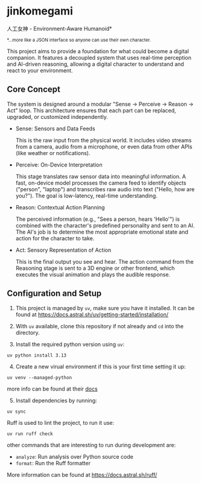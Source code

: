 # jinkomegami

人工女神 - Environment-Aware Humanoid*

<small>*...more like a JSON interface so anyone can use their own character.</small>

This project aims to provide a foundation for what could become a digital companion. It features a decoupled system that uses real-time perception and AI-driven reasoning, allowing a digital character to understand and react to your environment.

## Core Concept

The system is designed around a modular "Sense → Perceive → Reason → Act" loop. This architecture ensures that each part can be replaced, upgraded, or customized independently.

- Sense: Sensors and Data Feeds

  This is the raw input from the physical world. It includes video streams from a camera, audio from a microphone, or even data from other APIs (like weather or notifications).

- Perceive: On-Device Interpretation

  This stage translates raw sensor data into meaningful information. A fast, on-device model processes the camera feed to identify objects ("person", "laptop") and transcribes raw audio into text ("Hello, how are you?"). The goal is low-latency, real-time understanding.

- Reason: Contextual Action Planning

  The perceived information (e.g., "Sees a person, hears 'Hello'") is combined with the character's predefined personality and sent to an AI. The AI's job is to determine the most appropriate emotional state and action for the character to take.

- Act: Sensory Representation of Action

  This is the final output you see and hear. The action command from the Reasoning stage is sent to a 3D engine or other frontend, which executes the visual animation and plays the audible response.



## Configuration and Setup

1. This project is managed by `uv`, make sure you have it installed.
It can be found at https://docs.astral.sh/uv/getting-started/installation/

2. With `uv` available, clone this repository if not already and `cd` into the directory.

3. Install the required python version using `uv`: 

```shell 
uv python install 3.13
```

4. Create a new virual environment if this is your first time setting it up:

```shell
uv venv --managed-python
```

more info can be found at their [docs](https://docs.astral.sh/uv/reference/cli/#uv-venv)

5. Install dependencies by running:
```shell
uv sync
```

Ruff is used to lint the project, to run it use:
```shell
uv run ruff check
```

other commands that are interesting to run during development are:
 - `analyze`:  Run analysis over Python source code
 - `format`: Run the Ruff formatter

 More information can be found at https://docs.astral.sh/ruff/